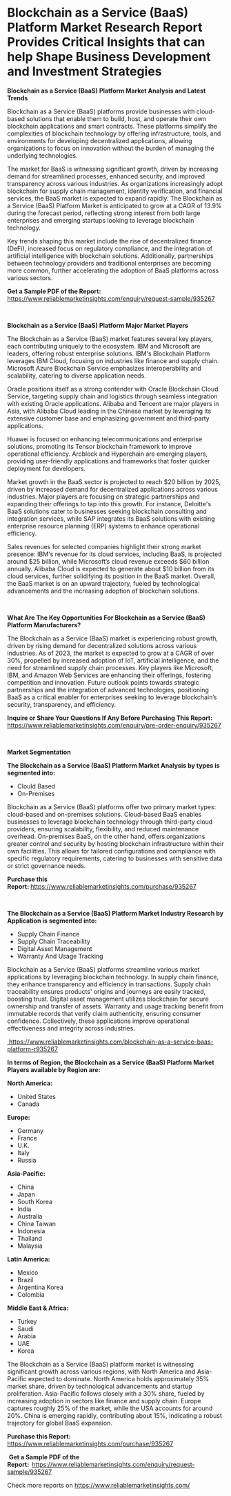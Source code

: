 <p><h1>Blockchain as a Service (BaaS) Platform Market Research Report Provides Critical Insights that can help Shape Business Development and Investment Strategies</h1></p><p><strong>Blockchain as a Service (BaaS) Platform Market Analysis and Latest Trends</strong></p>
<p><p>Blockchain as a Service (BaaS) platforms provide businesses with cloud-based solutions that enable them to build, host, and operate their own blockchain applications and smart contracts. These platforms simplify the complexities of blockchain technology by offering infrastructure, tools, and environments for developing decentralized applications, allowing organizations to focus on innovation without the burden of managing the underlying technologies.</p><p>The market for BaaS is witnessing significant growth, driven by increasing demand for streamlined processes, enhanced security, and improved transparency across various industries. As organizations increasingly adopt blockchain for supply chain management, identity verification, and financial services, the BaaS market is expected to expand rapidly. The Blockchain as a Service (BaaS) Platform Market is anticipated to grow at a CAGR of 13.9% during the forecast period, reflecting strong interest from both large enterprises and emerging startups looking to leverage blockchain technology.</p><p>Key trends shaping this market include the rise of decentralized finance (DeFi), increased focus on regulatory compliance, and the integration of artificial intelligence with blockchain solutions. Additionally, partnerships between technology providers and traditional enterprises are becoming more common, further accelerating the adoption of BaaS platforms across various sectors.</p></p>
<p><strong>Get a Sample PDF of the Report:&nbsp;</strong> <a href="https://www.reliablemarketinsights.com/enquiry/request-sample/935267?utm_campaign=2529&utm_medium=2&utm_source=Github&utm_content=ia&utm_term=11032025&utm_id=blockchain-as-a-service-baas-platform">https://www.reliablemarketinsights.com/enquiry/request-sample/935267</a></p>
<p>&nbsp;</p>
<p><strong>Blockchain as a Service (BaaS) Platform Major Market Players</strong></p>
<p><p>The Blockchain as a Service (BaaS) market features several key players, each contributing uniquely to the ecosystem. IBM and Microsoft are leaders, offering robust enterprise solutions. IBM's Blockchain Platform leverages IBM Cloud, focusing on industries like finance and supply chain. Microsoft Azure Blockchain Service emphasizes interoperability and scalability, catering to diverse application needs.</p><p>Oracle positions itself as a strong contender with Oracle Blockchain Cloud Service, targeting supply chain and logistics through seamless integration with existing Oracle applications. Alibaba and Tencent are major players in Asia, with Alibaba Cloud leading in the Chinese market by leveraging its extensive customer base and emphasizing government and third-party applications.</p><p>Huawei is focused on enhancing telecommunications and enterprise solutions, promoting its Tensor blockchain framework to improve operational efficiency. Arcblock and Hyperchain are emerging players, providing user-friendly applications and frameworks that foster quicker deployment for developers.</p><p>Market growth in the BaaS sector is projected to reach $20 billion by 2025, driven by increased demand for decentralized applications across various industries. Major players are focusing on strategic partnerships and expanding their offerings to tap into this growth. For instance, Deloitte's BaaS solutions cater to businesses seeking blockchain consulting and integration services, while SAP integrates its BaaS solutions with existing enterprise resource planning (ERP) systems to enhance operational efficiency.</p><p>Sales revenues for selected companies highlight their strong market presence: IBM's revenue for its cloud services, including BaaS, is projected around $25 billion, while Microsoft’s cloud revenue exceeds $60 billion annually. Alibaba Cloud is expected to generate about $10 billion from its cloud services, further solidifying its position in the BaaS market. Overall, the BaaS market is on an upward trajectory, fueled by technological advancements and the increasing adoption of blockchain solutions.</p></p>
<p>&nbsp;</p>
<p><strong>What Are The Key Opportunities For Blockchain as a Service (BaaS) Platform Manufacturers?</strong></p>
<p><p>The Blockchain as a Service (BaaS) market is experiencing robust growth, driven by rising demand for decentralized solutions across various industries. As of 2023, the market is expected to grow at a CAGR of over 30%, propelled by increased adoption of IoT, artificial intelligence, and the need for streamlined supply chain processes. Key players like Microsoft, IBM, and Amazon Web Services are enhancing their offerings, fostering competition and innovation. Future outlook points towards strategic partnerships and the integration of advanced technologies, positioning BaaS as a critical enabler for enterprises seeking to leverage blockchain’s security, transparency, and efficiency.</p></p>
<p><strong>Inquire or Share Your Questions If Any Before Purchasing This Report:</strong> <a href="https://www.reliablemarketinsights.com/enquiry/pre-order-enquiry/935267?utm_campaign=2529&utm_medium=2&utm_source=Github&utm_content=ia&utm_term=11032025&utm_id=blockchain-as-a-service-baas-platform">https://www.reliablemarketinsights.com/enquiry/pre-order-enquiry/935267</a></p>
<p>&nbsp;</p>
<p><strong>Market Segmentation</strong></p>
<p><strong>The Blockchain as a Service (BaaS) Platform Market Analysis by types is segmented into:</strong></p>
<p><ul><li>Clould Based</li><li>On-Premises</li></ul></p>
<p><p>Blockchain as a Service (BaaS) platforms offer two primary market types: cloud-based and on-premises solutions. Cloud-based BaaS enables businesses to leverage blockchain technology through third-party cloud providers, ensuring scalability, flexibility, and reduced maintenance overhead. On-premises BaaS, on the other hand, offers organizations greater control and security by hosting blockchain infrastructure within their own facilities. This allows for tailored configurations and compliance with specific regulatory requirements, catering to businesses with sensitive data or strict governance needs.</p></p>
<p><strong>Purchase this Report:&nbsp;</strong><a href="https://www.reliablemarketinsights.com/purchase/935267?utm_campaign=2529&utm_medium=2&utm_source=Github&utm_content=ia&utm_term=11032025&utm_id=blockchain-as-a-service-baas-platform">https://www.reliablemarketinsights.com/purchase/935267</a></p>
<p>&nbsp;</p>
<p><strong>The Blockchain as a Service (BaaS) Platform Market Industry Research by Application is segmented into:</strong></p>
<p><ul><li>Supply Chain Finance</li><li>Supply Chain Traceability</li><li>Digital Asset Management</li><li>Warranty And Usage Tracking</li></ul></p>
<p><p>Blockchain as a Service (BaaS) platforms streamline various market applications by leveraging blockchain technology. In supply chain finance, they enhance transparency and efficiency in transactions. Supply chain traceability ensures products' origins and journeys are easily tracked, boosting trust. Digital asset management utilizes blockchain for secure ownership and transfer of assets. Warranty and usage tracking benefit from immutable records that verify claim authenticity, ensuring consumer confidence. Collectively, these applications improve operational effectiveness and integrity across industries.</p></p>
<p><a href="https://www.reliablemarketinsights.com/blockchain-as-a-service-baas-platform-r935267?utm_campaign=2529&utm_medium=2&utm_source=Github&utm_content=ia&utm_term=11032025&utm_id=blockchain-as-a-service-baas-platform">&nbsp;https://www.reliablemarketinsights.com/blockchain-as-a-service-baas-platform-r935267</a></p>
<p><strong>In terms of Region, the Blockchain as a Service (BaaS) Platform Market Players available by Region are:</strong></p>
<p>
    <p> <strong> North America: </strong>
        <ul>
            <li>United States</li>
            <li>Canada</li>
        </ul>
        </p> 
    <p> <strong> Europe: </strong>
        <ul>
            <li>Germany</li>
            <li>France</li>
            <li>U.K.</li>
            <li>Italy</li>
            <li>Russia</li>
        </ul>
        </p> 
    <p> <strong> Asia-Pacific: </strong>
        <ul>
            <li>China</li>
            <li>Japan</li>
            <li>South Korea</li>
            <li>India</li>
            <li>Australia</li>
            <li>China Taiwan</li>
            <li>Indonesia</li>
            <li>Thailand</li>
            <li>Malaysia</li>
        </ul>
        </p> 
    <p> <strong> Latin America: </strong>
        <ul>
            <li>Mexico</li>
            <li>Brazil</li>
            <li>Argentina Korea</li>
            <li>Colombia</li>
        </ul>
        </p> 
    <p> <strong> Middle East & Africa: </strong>
        <ul>
            <li>Turkey</li>
            <li>Saudi</li>
            <li>Arabia</li>
            <li>UAE</li>
            <li>Korea</li>
        </ul>
    </p>
    </p>
<p><p>The Blockchain as a Service (BaaS) platform market is witnessing significant growth across various regions, with North America and Asia-Pacific expected to dominate. North America holds approximately 35% market share, driven by technological advancements and startup proliferation. Asia-Pacific follows closely with a 30% share, fueled by increasing adoption in sectors like finance and supply chain. Europe captures roughly 25% of the market, while the USA accounts for around 20%. China is emerging rapidly, contributing about 15%, indicating a robust trajectory for global BaaS expansion.</p></p>
<p><strong>Purchase this Report: </strong><a href="https://www.reliablemarketinsights.com/purchase/935267?utm_campaign=2529&utm_medium=2&utm_source=Github&utm_content=ia&utm_term=11032025&utm_id=blockchain-as-a-service-baas-platform">https://www.reliablemarketinsights.com/purchase/935267</a></p>
<p>&nbsp;<strong>Get a Sample PDF of the Report:&nbsp;&nbsp;</strong><a href="https://www.reliablemarketinsights.com/enquiry/request-sample/935267?utm_campaign=2529&utm_medium=2&utm_source=Github&utm_content=ia&utm_term=11032025&utm_id=blockchain-as-a-service-baas-platform">https://www.reliablemarketinsights.com/enquiry/request-sample/935267</a></p>
<p><strong></strong></p>
<p>Check more reports on <a href="https://www.reliablemarketinsights.com/?utm_campaign=2529&utm_medium=2&utm_source=Github&utm_content=ia&utm_term=11032025&utm_id=blockchain-as-a-service-baas-platform">https://www.reliablemarketinsights.com/</a></p>
